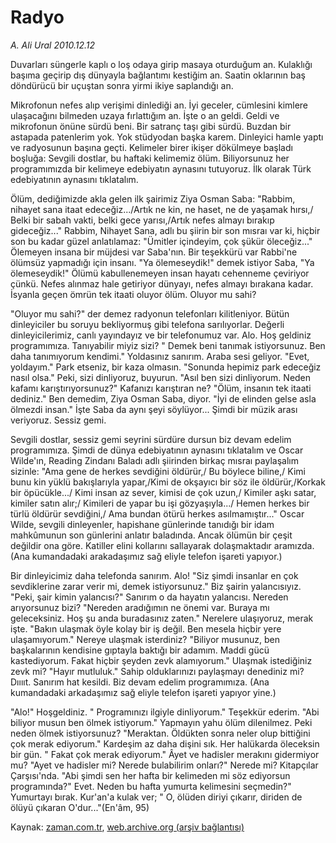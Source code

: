 # Radyo

*A. Ali Ural 2010.12.12*

<td class="columnist-detail">
<p>Duvarları süngerle kaplı o loş odaya girip masaya oturduğum an. Kulaklığı başıma geçirip dış dünyayla bağlantımı kestiğim an. Saatin oklarının baş döndürücü bir uçuştan sonra yirmi ikiye saplandığı an.</p>
<p><p>Mikrofonun nefes alıp verişimi dinlediği an. İyi geceler, cümlesini kimlere ulaşacağını bilmeden uzaya fırlattığım an. İşte o an geldi. Geldi ve mikrofonun önüne sürdü beni. Bir satranç taşı gibi sürdü. Buzdan bir astapada patenlerim yok. Yok stüdyodan başka karem. Dinleyici hamle yaptı ve radyosunun başına geçti. Kelimeler birer ikişer dökülmeye başladı boşluğa: Sevgili dostlar, bu haftaki kelimemiz ölüm. Biliyorsunuz her programımızda bir kelimeye edebiyatın aynasını tutuyoruz. İlk olarak Türk edebiyatının aynasını tıklatalım.
<p>Ölüm, dediğimizde akla gelen ilk şairimiz Ziya Osman Saba: "Rabbim, nihayet sana itaat edeceğiz.../Artık ne kin, ne haset, ne de yaşamak hırsı,/ Belki bir sabah vakti, belki gece yarısı,/Artık nefes almayı bırakıp gideceğiz..." Rabbim, Nihayet Sana, adlı bu şiirin bir son mısraı var ki, hiçbir son bu kadar güzel anlatılamaz: "Ümitler içindeyim, çok şükür öleceğiz..." Ölemeyen insana bir müjdesi var Saba'nın. Bir teşekkürü var Rabbi'ne ölümsüz yapmadığı için insanı. "Ya ölemeseydik!" demek istiyor Saba, "Ya ölemeseydik!" Ölümü kabullenemeyen insan hayatı cehenneme çeviriyor çünkü. Nefes alınmaz hale getiriyor dünyayı, nefes almayı bırakana kadar. İsyanla geçen ömrün tek itaati oluyor ölüm. Oluyor mu sahi?
<p>"Oluyor mu sahi?" der demez radyonun telefonları kilitleniyor. Bütün dinleyiciler bu soruyu bekliyormuş gibi telefona sarılıyorlar. Değerli dinleyicilerimiz, canlı yayındayız ve bir telefonumuz var. Alo. Hoş geldiniz programımıza. Tanıyabilir miyiz sizi? " Demek beni tanımak istiyorsunuz. Ben daha tanımıyorum kendimi." Yoldasınız sanırım. Araba sesi geliyor. "Evet, yoldayım." Park etseniz, bir kaza olmasın. "Sonunda hepimiz park edeceğiz nasıl olsa." Peki, sizi dinliyoruz, buyurun. "Asıl ben sizi dinliyorum. Neden kafamı karıştırıyorsunuz?" Kafanızı karıştıran ne? "Ölüm, insanın tek itaati dediniz." Ben demedim, Ziya Osman Saba, diyor. "İyi de elinden gelse asla ölmezdi insan." İşte Saba da aynı şeyi söylüyor... Şimdi bir müzik arası veriyoruz. Sessiz gemi.
<p>Sevgili dostlar, sessiz gemi seyrini sürdüre dursun biz devam edelim programımıza. Şimdi de dünya edebiyatının aynasını tıklatalım ve Oscar Wilde'ın, Reading Zindanı Baladı adlı şiirinden birkaç mısraı paylaşalım sizinle: "Ama gene de herkes sevdiğini öldürür,/ Bu böylece biline,/ Kimi bunu kin yüklü bakışlarıyla yapar,/Kimi de okşayıcı bir söz ile öldürür,/Korkak bir öpücükle.../ Kimi insan az sever, kimisi de çok uzun,/ Kimiler aşkı satar, kimiler satın alır;/ Kimileri de yapar bu işi gözyaşıyla.../ Hemen herkes bir türlü öldürür sevdiğini,/ Ama bundan ötürü herkes asılmamıştır..." Oscar Wilde, sevgili dinleyenler, hapishane günlerinde tanıdığı bir idam mahkûmunun son günlerini anlatır baladında. Ancak ölümün bir çeşit değildir ona göre. Katiller elini kollarını sallayarak dolaşmaktadır aramızda. (Ana kumandadaki arakadaşımız sağ eliyle telefon işareti yapıyor.)
<p>Bir dinleyicimiz daha telefonda sanırım. Alo! "Siz şimdi insanlar en çok sevdiklerine zarar verir mi, demek istiyorsunuz." Biz şairin yalancısıyız. "Peki, şair kimin yalancısı?" Sanırım o da hayatın yalancısı. Nereden arıyorsunuz bizi? "Nereden aradığımın ne önemi var. Buraya mı geleceksiniz. Hoş şu anda buradasınız zaten." Nerelere ulaşıyoruz, merak işte. "Bakın ulaşmak öyle kolay bir iş değil. Ben mesela hiçbir yere ulaşamıyorum." Nereye ulaşmak isterdiniz? "Biliyor musunuz, ben başkalarının kendisine gıptayla baktığı bir adamım. Maddi gücü kastediyorum. Fakat hiçbir şeyden zevk alamıyorum." Ulaşmak istediğiniz zevk mi? "Hayır mutluluk." Sahip olduklarınızı paylaşmayı denediniz mi? Dııııt. Sanırım hat kesildi. Biz devam edelim programımıza. (Ana kumandadaki arkadaşımız sağ eliyle telefon işareti yapıyor yine.)
<p>"Alo!" Hoşgeldiniz. " Programınızı ilgiyle dinliyorum." Teşekkür ederim. "Abi biliyor musun ben ölmek istiyorum." Yapmayın yahu ölüm dilenilmez. Peki neden ölmek istiyorsunuz? "Meraktan. Öldükten sonra neler olup bittiğini çok merak ediyorum." Kardeşim az daha dişini sık. Her halükarda öleceksin bir gün. " Fakat çok merak ediyorum." Âyet ve hadisler merakını gidermiyor mu? "Ayet ve hadisler mi? Nerede bulabilirim onları?" Nerede mi? Kitapçılar Çarşısı'nda. "Abi şimdi sen her hafta bir kelimeden mi söz ediyorsun programında?" Evet. Neden bu hafta yumurta kelimesini seçmedin?" Yumurtayı bırak. Kur'an'a kulak ver; " O, ölüden diriyi çıkarır, diriden de ölüyü çıkaran O'dur..."(En'âm, 95) </p>
<a href="http://web.archive.org/web/20101216033536/mailto:a.ural@zaman.com.tr">
</a></p></p></p></p></p></p></td>

Kaynak: [zaman.com.tr](http://zaman.com.tr/yazar.do?yazino=1063913), [web.archive.org (arşiv bağlantısı)](http://web.archive.org/web/20101216033536/http://www.zaman.com.tr:80/yazar.do?yazino=1063913)
